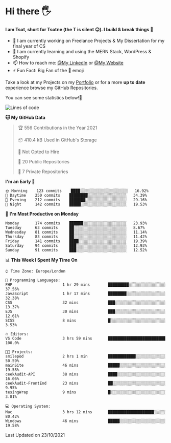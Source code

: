 # Hi there :raised_hand_with_fingers_splayed:
#### I am Tsot, short for Tsotne (the T is silent :wink:). I build & break things :space_invader:
- :telescope: I am currently working on Freelance Projects & My Dissertation for my final year of CS
- :seedling: I am currently learning and using the MERN Stack, WordPress & Shopify
- :mailbox: How to reach me: [@My LinkedIn](https://www.linkedin.com/in/tsotne-gvadzabia/) or [@My Website](https://tsotnegvadzabia.me/contact)
- :zap: Fun Fact: Big Fan of the :space_invader: emoji

Take a look at my Projects on my [Portfolio](https://tsotne.co.uk/) or for a more **up to date** experience browse my GitHub Repositories.

You can see some statistics below!:space_invader:
<!--START_SECTION:waka-->
![Lines of code](https://img.shields.io/badge/From%20Hello%20World%20I%27ve%20Written-3.5%20million%20lines%20of%20code-blue)

**🐱 My GitHub Data** 

> 🏆 556 Contributions in the Year 2021
 > 
> 📦 410.4 kB Used in GitHub's Storage 
 > 
> 🚫 Not Opted to Hire
 > 
> 📜 20 Public Repositories 
 > 
> 🔑 7 Private Repositories  
 > 
**I'm an Early 🐤** 

```text
🌞 Morning    123 commits    ████░░░░░░░░░░░░░░░░░░░░░   16.92% 
🌆 Daytime    250 commits    ████████░░░░░░░░░░░░░░░░░   34.39% 
🌃 Evening    212 commits    ███████░░░░░░░░░░░░░░░░░░   29.16% 
🌙 Night      142 commits    █████░░░░░░░░░░░░░░░░░░░░   19.53%

```
📅 **I'm Most Productive on Monday** 

```text
Monday       174 commits    ██████░░░░░░░░░░░░░░░░░░░   23.93% 
Tuesday      63 commits     ██░░░░░░░░░░░░░░░░░░░░░░░   8.67% 
Wednesday    81 commits     ██░░░░░░░░░░░░░░░░░░░░░░░   11.14% 
Thursday     83 commits     ██░░░░░░░░░░░░░░░░░░░░░░░   11.42% 
Friday       141 commits    ████░░░░░░░░░░░░░░░░░░░░░   19.39% 
Saturday     94 commits     ███░░░░░░░░░░░░░░░░░░░░░░   12.93% 
Sunday       91 commits     ███░░░░░░░░░░░░░░░░░░░░░░   12.52%

```


📊 **This Week I Spent My Time On** 

```text
⌚︎ Time Zone: Europe/London

💬 Programming Languages: 
PHP                      1 hr 29 mins        █████████░░░░░░░░░░░░░░░░   37.56% 
JavaScript               1 hr 17 mins        ████████░░░░░░░░░░░░░░░░░   32.38% 
CSS                      32 mins             ███░░░░░░░░░░░░░░░░░░░░░░   13.37% 
EJS                      30 mins             ███░░░░░░░░░░░░░░░░░░░░░░   12.61% 
SCSS                     8 mins              █░░░░░░░░░░░░░░░░░░░░░░░░   3.53%

🔥 Editors: 
VS Code                  3 hrs 59 mins       █████████████████████████   100.0%

🐱‍💻 Projects: 
smilepod                 2 hrs 1 min         ████████████░░░░░░░░░░░░░   50.59% 
mainSite                 46 mins             █████░░░░░░░░░░░░░░░░░░░░   19.58% 
ceekAudit-API            38 mins             ████░░░░░░░░░░░░░░░░░░░░░   16.06% 
ceekAudit-FrontEnd       23 mins             ██░░░░░░░░░░░░░░░░░░░░░░░   9.95% 
tesingWrap               9 mins              █░░░░░░░░░░░░░░░░░░░░░░░░   3.81%

💻 Operating System: 
Mac                      3 hrs 12 mins       ████████████████████░░░░░   80.42% 
Windows                  46 mins             █████░░░░░░░░░░░░░░░░░░░░   19.58%

```


 Last Updated on 23/10/2021
<!--END_SECTION:waka-->
